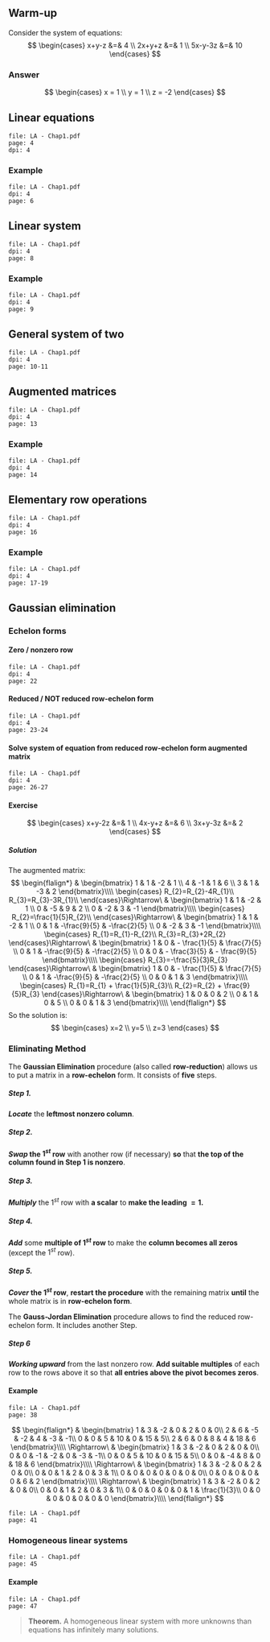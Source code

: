 ## Warm-up
Consider the system of equations:
$$
\begin{cases}
x+y-z &=& 4 \\
2x+y+z &=& 1 \\
5x-y-3z &=& 10
\end{cases}
$$
### Answer
$$
\begin{cases}
x = 1 \\
y = 1 \\
z = -2
\end{cases}
$$


## Linear equations

```slide-note 
file: LA - Chap1.pdf
page: 4
dpi: 4
```

### Example

```slide-note 
file: LA - Chap1.pdf
dpi: 4
page: 6
```

## Linear system

```slide-note 
file: LA - Chap1.pdf
dpi: 4
page: 8
```

### Example

```slide-note 
file: LA - Chap1.pdf
dpi: 4
page: 9
```

## General system of two

```slide-note 
file: LA - Chap1.pdf
dpi: 4
page: 10-11
```

## Augmented matrices

```slide-note 
file: LA - Chap1.pdf
dpi: 4
page: 13
```

### Example

```slide-note 
file: LA - Chap1.pdf
dpi: 4
page: 14
```

## Elementary row operations

```slide-note 
file: LA - Chap1.pdf
dpi: 4
page: 16
```

### Example

```slide-note 
file: LA - Chap1.pdf
dpi: 4
page: 17-19
```

## Gaussian elimination

### Echelon forms

#### Zero / nonzero row
```slide-note 
file: LA - Chap1.pdf
dpi: 4
page: 22
```

#### Reduced / NOT reduced row-echelon form
```slide-note 
file: LA - Chap1.pdf
dpi: 4
page: 23-24
```

#### Solve system of equation from reduced row-echelon form augmented matrix

```slide-note 
file: LA - Chap1.pdf
dpi: 4
page: 26-27
```

#### Exercise

$$
\begin{cases}
x+y-2z &=& 1 \\
4x-y+z &=& 6 \\
3x+y-3z &=& 2
\end{cases}
$$
##### Solution
The augmented matrix:
$$
\begin{flalign*}
&
\begin{bmatrix}
1 & 1 & -2 & 1 \\ 
4 & -1 & 1 & 6 \\ 
3 & 1 & -3 & 2
\end{bmatrix}\\\\
\begin{cases}
R_{2}=R_{2}-4R_{1}\\
R_{3}=R_{3}-3R_{1}\\
\end{cases}\Rightarrow\ & 
\begin{bmatrix}
1 & 1 & -2 & 1 \\ 
0 & -5 & 9 & 2 \\
0 & -2 & 3 & -1
\end{bmatrix}\\\\
\begin{cases}
R_{2}=\frac{1}{5}R_{2}\\
\end{cases}\Rightarrow\ & 
\begin{bmatrix}
1 & 1 & -2 & 1 \\ 
0 & 1 & -\frac{9}{5} & -\frac{2}{5} \\
0 & -2 & 3 & -1
\end{bmatrix}\\\\
\begin{cases}
R_{1}=R_{1}-R_{2}\\
R_{3}=R_{3}+2R_{2}
\end{cases}\Rightarrow\ & 
\begin{bmatrix}
1 & 0 & - \frac{1}{5} & \frac{7}{5} \\ 
0 & 1 & -\frac{9}{5} & -\frac{2}{5} \\
0 & 0 & - \frac{3}{5} & - \frac{9}{5}
\end{bmatrix}\\\\
\begin{cases}
R_{3}=-\frac{5}{3}R_{3}
\end{cases}\Rightarrow\ & 
\begin{bmatrix}
1 & 0 & - \frac{1}{5} & \frac{7}{5} \\
0 & 1 & -\frac{9}{5} & -\frac{2}{5} \\
0 & 0 & 1 & 3
\end{bmatrix}\\\\
\begin{cases}
R_{1}=R_{1} + \frac{1}{5}R_{3}\\
R_{2}=R_{2} + \frac{9}{5}R_{3}
\end{cases}\Rightarrow\ & 
\begin{bmatrix}
1 & 0 & 0 & 2 \\ 
0 & 1 & 0 & 5 \\
0 & 0 & 1 & 3
\end{bmatrix}\\\\
\end{flalign*}
$$
So the solution is:
$$
\begin{cases}
x=2 \\
y=5 \\
z=3
\end{cases}
$$

### Eliminating Method

The **Gaussian Elimination** procedure (also called **row-reduction**) allows us to put a matrix in a **row-echelon** form. It consists of **five** steps.

##### Step 1.
***Locate*** the **leftmost nonzero column**.

##### Step 2. 
***Swap* the $1^{st}$ row** with another row (if necessary) **so** that **the top of the column found in Step 1 is nonzero**.

##### Step 3.
***Multiply*** the $1^{st}$ row with **a scalar** to **make the leading $= 1$.**

##### Step 4. 
***Add*** some **multiple of $1^{st}$ row** to make the **column becomes all zeros** (except the $1^{st}$ row).

##### Step 5.
***Cover* the $1^{st}$ row**, **restart the procedure** with the remaining matrix **until** the whole matrix is in  **row-echelon form**.

The **Gauss-Jordan Elimination** procedure allows to find the reduced row-echelon form. It includes another Step.

##### Step 6
***Working upward*** from the last nonzero row. **Add suitable multiples** of each row to the rows above it so that **all entries above the pivot becomes zeros**.

#### Example

```slide-note 
file: LA - Chap1.pdf
page: 38
```
$$
\begin{flalign*}
& 
\begin{bmatrix}
1 & 3 & -2 & 0 & 2 & 0 & 0\\
2 & 6 & -5 & -2 & 4 & -3 & -1\\
0 & 0 & 5 & 10 & 0 & 15 & 5\\
2 & 6 & 0 & 8 & 4 & 18 & 6
\end{bmatrix}\\\\
\Rightarrow\ &
\begin{bmatrix}
1 & 3 & -2 & 0 & 2 & 0 & 0\\
0 & 0 & -1 & -2 & 0 & -3 & -1\\
0 & 0 & 5 & 10 & 0 & 15 & 5\\
0 & 0 & -4 & 8 & 0 & 18 & 6
\end{bmatrix}\\\\
\Rightarrow\ &
\begin{bmatrix}
1 & 3 & -2 & 0 & 2 & 0 & 0\\
0 & 0 & 1 & 2 & 0 & 3 & 1\\
0 & 0 & 0 & 0 & 0 & 0 & 0\\
0 & 0 & 0 & 0 & 0 & 6 & 2
\end{bmatrix}\\\\
\Rightarrow\ &
\begin{bmatrix}
1 & 3 & -2 & 0 & 2 & 0 & 0\\
0 & 0 & 1 & 2 & 0 & 3 & 1\\
0 & 0 & 0 & 0 & 0 & 1 & \frac{1}{3}\\
0 & 0 & 0 & 0 & 0 & 0 & 0
\end{bmatrix}\\\\
\end{flalign*}
$$
```slide-note 
file: LA - Chap1.pdf
page: 41
```

### Homogeneous linear systems

```slide-note 
file: LA - Chap1.pdf
page: 45
```

#### Example

```slide-note 
file: LA - Chap1.pdf
page: 47
```

> **Theorem.** A homogeneous linear system with more unknowns than equations has infinitely many solutions.

